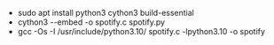 - sudo apt install python3 cython3 build-essential
- cython3 --embed -o spotify.c spotify.py
- gcc -Os -I /usr/include/python3.10/ spotify.c -lpython3.10 -o spotify
